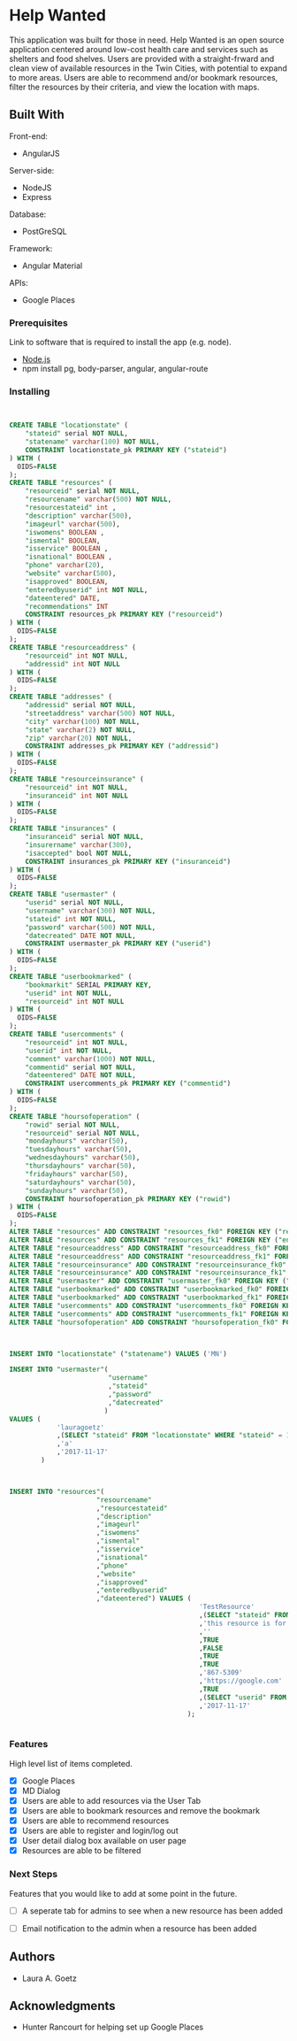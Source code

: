# Help Wanted

This application was built for those in need.
Help Wanted is an open source application centered around low-cost health care and services such as shelters and food shelves.
Users are provided with a straight-frward and clean view of available resources in the Twin Cities, with potential to expand to more areas. Users are able to recommend and/or bookmark resources, filter the resources by their criteria, and view the location with maps.

## Built With

Front-end:

- AngularJS

Server-side:

- NodeJS
- Express

Database:

- PostGreSQL

Framework:

- Angular Material

APIs:

- Google Places


### Prerequisites

Link to software that is required to install the app (e.g. node).

- [Node.js](https://nodejs.org/en/)
- npm install pg, body-parser, angular, angular-route

### Installing

```sql


CREATE TABLE "locationstate" (
	"stateid" serial NOT NULL,
	"statename" varchar(100) NOT NULL,
	CONSTRAINT locationstate_pk PRIMARY KEY ("stateid")
) WITH (
  OIDS=FALSE
);
CREATE TABLE "resources" (
	"resourceid" serial NOT NULL,
	"resourcename" varchar(500) NOT NULL,
	"resourcestateid" int ,
	"description" varchar(500),
	"imageurl" varchar(500),
	"iswomens" BOOLEAN ,
	"ismental" BOOLEAN,
	"isservice" BOOLEAN ,
	"isnational" BOOLEAN ,
	"phone" varchar(20),
	"website" varchar(500),
	"isapproved" BOOLEAN,
	"enteredbyuserid" int NOT NULL,
	"dateentered" DATE,
	"recommendations" INT
	CONSTRAINT resources_pk PRIMARY KEY ("resourceid")
) WITH (
  OIDS=FALSE
);
CREATE TABLE "resourceaddress" (
	"resourceid" int NOT NULL,
	"addressid" int NOT NULL
) WITH (
  OIDS=FALSE
);
CREATE TABLE "addresses" (
	"addressid" serial NOT NULL,
	"streetaddress" varchar(500) NOT NULL,
	"city" varchar(100) NOT NULL,
	"state" varchar(2) NOT NULL,
	"zip" varchar(20) NOT NULL,
	CONSTRAINT addresses_pk PRIMARY KEY ("addressid")
) WITH (
  OIDS=FALSE
);
CREATE TABLE "resourceinsurance" (
	"resourceid" int NOT NULL,
	"insuranceid" int NOT NULL
) WITH (
  OIDS=FALSE
);
CREATE TABLE "insurances" (
	"insuranceid" serial NOT NULL,
	"insurername" varchar(300),
	"isaccepted" bool NOT NULL,
	CONSTRAINT insurances_pk PRIMARY KEY ("insuranceid")
) WITH (
  OIDS=FALSE
);
CREATE TABLE "usermaster" (
	"userid" serial NOT NULL,
	"username" varchar(300) NOT NULL,
	"stateid" int NOT NULL,
	"password" varchar(500) NOT NULL,
	"datecreated" DATE NOT NULL,
	CONSTRAINT usermaster_pk PRIMARY KEY ("userid")
) WITH (
  OIDS=FALSE
);
CREATE TABLE "userbookmarked" (
	"bookmarkit" SERIAL PRIMARY KEY,
	"userid" int NOT NULL,
	"resourceid" int NOT NULL
) WITH (
  OIDS=FALSE
);
CREATE TABLE "usercomments" (
	"resourceid" int NOT NULL,
	"userid" int NOT NULL,
	"comment" varchar(1000) NOT NULL,
	"commentid" serial NOT NULL,
	"dateentered" DATE NOT NULL,
	CONSTRAINT usercomments_pk PRIMARY KEY ("commentid")
) WITH (
  OIDS=FALSE
);
CREATE TABLE "hoursofoperation" (
	"rowid" serial NOT NULL,
	"resourceid" serial NOT NULL,
	"mondayhours" varchar(50),
	"tuesdayhours" varchar(50),
	"wednesdayhours" varchar(50),
	"thursdayhours" varchar(50),
	"fridayhours" varchar(50),
	"saturdayhours" varchar(50),
	"sundayhours" varchar(50),
	CONSTRAINT hoursofoperation_pk PRIMARY KEY ("rowid")
) WITH (
  OIDS=FALSE
);
ALTER TABLE "resources" ADD CONSTRAINT "resources_fk0" FOREIGN KEY ("resourcestateid") REFERENCES "locationstate"("stateid");
ALTER TABLE "resources" ADD CONSTRAINT "resources_fk1" FOREIGN KEY ("enteredbyuserid") REFERENCES "usermaster"("userid");
ALTER TABLE "resourceaddress" ADD CONSTRAINT "resourceaddress_fk0" FOREIGN KEY ("resourceid") REFERENCES "resources"("resourceid");
ALTER TABLE "resourceaddress" ADD CONSTRAINT "resourceaddress_fk1" FOREIGN KEY ("addressid") REFERENCES "addresses"("addressid");
ALTER TABLE "resourceinsurance" ADD CONSTRAINT "resourceinsurance_fk0" FOREIGN KEY ("resourceid") REFERENCES "resources"("resourceid");
ALTER TABLE "resourceinsurance" ADD CONSTRAINT "resourceinsurance_fk1" FOREIGN KEY ("insuranceid") REFERENCES "insurances"("insuranceid");
ALTER TABLE "usermaster" ADD CONSTRAINT "usermaster_fk0" FOREIGN KEY ("stateid") REFERENCES "locationstate"("stateid");
ALTER TABLE "userbookmarked" ADD CONSTRAINT "userbookmarked_fk0" FOREIGN KEY ("userid") REFERENCES "usermaster"("userid");
ALTER TABLE "userbookmarked" ADD CONSTRAINT "userbookmarked_fk1" FOREIGN KEY ("resourceid") REFERENCES "resources"("resourceid");
ALTER TABLE "usercomments" ADD CONSTRAINT "usercomments_fk0" FOREIGN KEY ("resourceid") REFERENCES "resources"("resourceid");
ALTER TABLE "usercomments" ADD CONSTRAINT "usercomments_fk1" FOREIGN KEY ("userid") REFERENCES "usermaster"("userid");
ALTER TABLE "hoursofoperation" ADD CONSTRAINT "hoursofoperation_fk0" FOREIGN KEY ("resourceid") REFERENCES "resources"("resourceid");



INSERT INTO "locationstate" ("statename") VALUES ('MN')

INSERT INTO "usermaster"(
						 "username"
						 ,"stateid"
						 ,"password"
						 ,"datecreated"
					    )
VALUES (
			'lauragoetz'
			,(SELECT "stateid" FROM "locationstate" WHERE "stateid" = 1)
			,'a'
			,'2017-11-17'
		)



INSERT INTO "resources"(
					  "resourcename"
					  ,"resourcestateid"
					  ,"description"
					  ,"imageurl"
					  ,"iswomens"
					  ,"ismental"
					  ,"isservice"
					  ,"isnational"
					  ,"phone"
					  ,"website"
					  ,"isapproved"
					  ,"enteredbyuserid"
					  ,"dateentered") VALUES (
								  				'TestResource'
								  				,(SELECT "stateid" FROM "locationstate" WHERE "stateid" = 1)
								  				,'this resource is for testing'
								  				,''
								  				,TRUE
								  				,FALSE
								  				,TRUE
								  				,TRUE
								  				,'867-5309'
								  				,'https://google.com'
								  				,TRUE
								  				,(SELECT "userid" FROM "usermaster" WHERE "userid" = 1)
								  				,'2017-11-17'
								 			 );



```


### Features

High level list of items completed.

- [x] Google Places
- [x] MD Dialog
- [x] Users are able to add resources via the User Tab
- [x] Users are able to bookmark resources and remove the bookmark
- [x] Users are able to recommend resources
- [x] Users are able to register and login/log out
- [x] User detail dialog box available on user page
- [x] Resources are able to be filtered

### Next Steps

Features that you would like to add at some point in the future.

- [ ] A seperate tab for admins to see when a new resource has been added
- [ ] Email notification to the admin when a resource has been added


## Authors

* Laura A. Goetz


## Acknowledgments

* Hunter Rancourt for helping set up Google Places

